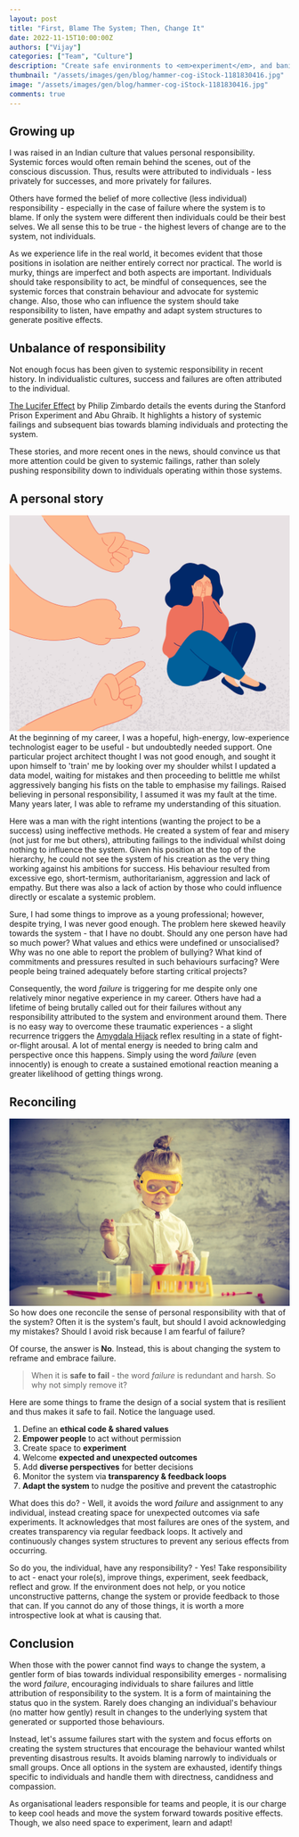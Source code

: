 ```yaml
---
layout: post
title: "First, Blame The System; Then, Change It"
date: 2022-11-15T10:00:00Z
authors: ["Vijay"]
categories: ["Team", "Culture"]
description: "Create safe environments to <em>experiment</em>, and banish individual <em>failure</em>"
thumbnail: "/assets/images/gen/blog/hammer-cog-iStock-1181830416.jpg"
image: "/assets/images/gen/blog/hammer-cog-iStock-1181830416.jpg"
comments: true
---
```


## Growing up
I was raised in an Indian culture that values personal responsibility. Systemic forces would often remain behind the scenes, out of the conscious discussion. Thus, results were attributed to individuals - less privately for successes, and more privately for failures.

Others have formed the belief of more collective (less individual) responsibility - especially in the case of failure where the system is to blame. If only the system were different then individuals could be their best selves. We all sense this to be true - the highest levers of change are to the system, not individuals.

As we experience life in the real world, it becomes evident that those positions in isolation are neither entirely correct nor practical. The world is murky, things are imperfect and both aspects are important. Individuals should take responsibility to act, be mindful of consequences, see the systemic forces that constrain behaviour and advocate for systemic change. Also, those who can influence the system should take responsibility to listen, have empathy and adapt system structures to generate positive effects.

## Unbalance of responsibility
Not enough focus has been given to systemic responsibility in recent history. In individualistic cultures, success and failures are often attributed to the individual. 

[The Lucifer Effect](https://www.amazon.co.uk/Lucifer-Effect-Good-People-Turn/dp/1846041031) by Philip Zimbardo details the events during the Stanford Prison Experiment and Abu Ghraib. It highlights a history of systemic failings and subsequent bias towards blaming individuals and protecting the system. 

These stories, and more recent ones in the news, should convince us that more attention could be given to systemic failings, rather than solely pushing responsibility down to individuals operating within those systems.

## A personal story
![image info](/assets/images/gen/blog/blame-individual-iStock-1340293083.jpg)
At the beginning of my career, I was a hopeful, high-energy, low-experience technologist eager to be useful - but undoubtedly needed support. One particular project architect thought I was not good enough, and sought it upon himself to 'train' me by looking over my shoulder whilst I updated a data model, waiting for mistakes and then proceeding to belittle me whilst aggressively banging his fists on the table to emphasise my failings. Raised believing in personal responsibility, I assumed it was my fault at the time. Many years later, I was able to reframe my understanding of this situation.

Here was a man with the right intentions (wanting the project to be a success) using ineffective methods. He created a system of fear and misery (not just for me but others), attributing failings to the individual whilst doing nothing to influence the system. Given his position at the top of the hierarchy, he could not see the system of his creation as the very thing working against his ambitions for success. His behaviour resulted from excessive ego, short-termism, authoritarianism, aggression and lack of empathy. But there was also a lack of action by those who could influence directly or escalate a systemic problem. 

Sure, I had some things to improve as a young professional; however, despite trying, I was never good enough. The problem here skewed heavily towards the system - that I have no doubt. Should any one person have had so much power? What values and ethics were undefined or unsocialised? Why was no one able to report the problem of bullying? What kind of commitments and pressures resulted in such behaviours surfacing? Were people being trained adequately before starting critical projects?

Consequently, the word <em>failure</em> is triggering for me despite only one relatively minor negative experience in my career. Others have had a lifetime of being brutally called out for their failures without any responsibility attributed to the system and environment around them. There is no easy way to overcome these traumatic experiences - a slight recurrence triggers the [Amygdala Hijack](https://en.wikipedia.org/wiki/Amygdala_hijack) reflex resulting in a state of fight-or-flight arousal. A lot of mental energy is needed to bring calm and perspective once this happens. Simply using the word <em>failure</em> (even innocently) is enough to create a sustained emotional reaction meaning a greater likelihood of getting things wrong.

## Reconciling 
![image info](/assets/images/gen/blog/experiement-iStock-489203316.jpg)
So how does one reconcile the sense of personal responsibility with that of the system? Often it is the system's fault, but should I avoid acknowledging my mistakes? Should I avoid risk because I am fearful of failure? 

Of course, the answer is **No**. Instead, this is about changing the system to reframe and embrace failure. 

> When it is **safe to fail** - the word <em>failure</em> is redundant and harsh. So why not simply remove it?

Here are some things to frame the design of a social system that is resilient and thus makes it safe to fail. Notice the language used.

1. Define an **ethical code & shared values**
1. **Empower people** to act without permission
2. Create space to **experiment** 
2. Welcome **expected and unexpected outcomes**
2. Add **diverse perspectives** for better decisions
3. Monitor the system via **transparency & feedback loops**
4. **Adapt the system** to nudge the positive and prevent the catastrophic

What does this do? - Well, it avoids the word <em>failure</em> and assignment to any individual, instead creating space for unexpected outcomes via safe experiments. It acknowledges that most failures are ones of the system, and creates transparency via regular feedback loops. It actively and continuously changes system structures to prevent any serious effects from occurring.

So do you, the individual, have any responsibility? - Yes! Take responsibility to act - enact your role(s), improve things, experiment, seek feedback, reflect and grow. If the environment does not help, or you notice unconstructive patterns, change the system or provide feedback to those that can. If you cannot do any of those things, it is worth a more introspective look at what is causing that.

## Conclusion
When those with the power cannot find ways to change the system, a gentler form of bias towards individual responsibility emerges - normalising the word <em>failure</em>, encouraging individuals to share failures and little attribution of responsibility to the system. It is a form of maintaining the status quo in the system. Rarely does changing an individual's behaviour (no matter how gently) result in changes to the underlying system that generated or supported those behaviours.

Instead, let's assume failures start with the system and focus efforts on creating the system structures that encourage the behaviour wanted whilst preventing disastrous results. It avoids blaming narrowly to individuals or small groups. Once all options in the system are exhausted, identify things specific to individuals and handle them with directness, candidness and compassion.

As organisational leaders responsible for teams and people, it is our charge to keep cool heads and move the system forward towards positive effects. Though, we also need space to experiment, learn and adapt!